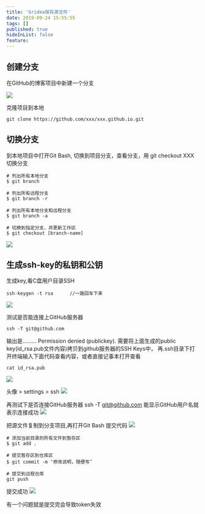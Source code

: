 ```yaml
---
title: 'Gridea保存源文件'
date: 2019-09-24 15:55:55
tags: []
published: true
hideInList: false
feature: 
---
```

## 创建分支
在GitHub的博客项目中新建一个分支

![](https://ouluqiang.github.io//post-images/1569311927040.jpg)

克隆项目到本地  
```
git clone https://github.com/xxx/xxx.github.io.git
```

## 切换分支

到本地项目中打开Git Bash, 切换到项目分支，查看分支，用 git checkout XXX 切换分支
```
# 列出所有本地分支
$ git branch

# 列出所有远程分支
$ git branch -r

# 列出所有本地分支和远程分支
$ git branch -a

# 切换到指定分支，并更新工作区
$ git checkout [branch-name]
```
![](https://ouluqiang.github.io//post-images/1569311864422.jpg)

## 生成ssh-key的私钥和公钥
生成key,看C盘用户目录SSH

```
ssh-keygen -t rsa      //一路回车下来
```
![](https://ouluqiang.github.io//post-images/1569314857492.jpg)

测试是否能连接上GitHub服务器
```
ssh -T git@github.com
```
输出是.........
Permission denied (publickey).
需要将上面生成的public key(id_rsa.pub文件内容)拷贝到github服务器的SSH Keys中，
再.ssh目录下打开终端输入下面代码查看内容，或者直接记事本打开查看

```
cat id_rsa.pub
```

![](https://ouluqiang.github.io//post-images/1569315446419.jpg)

头像 > settings > ssh
![](https://ouluqiang.github.io//post-images/1569315521381.jpg)

再测试下是否连接GitHub服务器 ssh -T git@github.com 能显示GitHub用户名就表示连接成功
![](https://ouluqiang.github.io//post-images/1569315793106.jpg)



把源文件复制到分支项目,再打开Git Bash 提交代码
![](https://ouluqiang.github.io//post-images/1569311872576.jpg)


```
# 添加当前目录的所有文件到暂存区
$ git add .

# 提交暂存区到仓库区
$ git commit -m ‘修改说明，随便写’

# 提交到远程仓库
git push
```

提交成功
![](https://ouluqiang.github.io//post-images/1569311915447.jpg)

有一个问题就是提交完会导致token失效